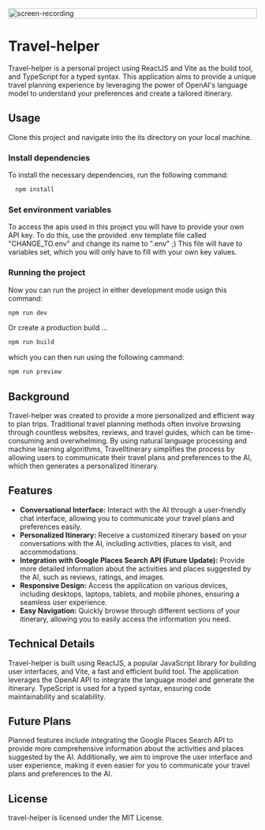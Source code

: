 <div style='width: 100%;display:flex; flex-direction:row; align-items: center; justify-content: center;'>
<img style='width: 100%; object-fit: contain;' src='https://github.com/Schlomoh/travel-helper/blob/main/docs/assets/travel-helper-screen_recording.gif?raw=true' alt='screen-recording' />
</div>

# Travel-helper
Travel-helper is a personal project using ReactJS and Vite as the build tool, and TypeScript for a typed syntax. This application aims to provide a unique travel planning experience by leveraging the power of OpenAI's language model to understand your preferences and create a tailored itinerary.

## Usage
Clone this project and navigate into the its directory on your local machine. 

### Install dependencies
To install the necessary dependencies, run the following command: 
```bash
  npm install
```

### Set environment variables
To access the apis used in this project you will have to provide your own API key. To do this, use the provided .env template file called "CHANGE_TO.env" and change its name to ".env" ;)
This file will have to variables set, which you will only have to fill with your own key values.

### Running the project
Now you can run the project in either development mode usign this command:
```bash
npm run dev
```

Or create a production build ...
```bash 
npm run build
```
which you can then run using the following cammand:
```bash
npm run preview
```

## Background
Travel-helper was created to provide a more personalized and efficient way to plan trips. Traditional travel planning methods often involve browsing through countless websites, reviews, and travel guides, which can be time-consuming and overwhelming. By using natural language processing and machine learning algorithms, TravelItinerary simplifies the process by allowing users to communicate their travel plans and preferences to the AI, which then generates a personalized itinerary.

## Features
- **Conversational Interface:** Interact with the AI through a user-friendly chat interface, allowing you to communicate your travel plans and preferences easily.
- **Personalized Itinerary:** Receive a customized itinerary based on your conversations with the AI, including activities, places to visit, and accommodations.
- **Integration with Google Places Search API (Future Update):** Provide more detailed information about the activities and places suggested by the AI, such as reviews, ratings, and images.
- **Responsive Design:** Access the application on various devices, including desktops, laptops, tablets, and mobile phones, ensuring a seamless user experience.
- **Easy Navigation:** Quickly browse through different sections of your itinerary, allowing you to easily access the information you need.

## Technical Details
Travel-helper is built using ReactJS, a popular JavaScript library for building user interfaces, and Vite, a fast and efficient build tool. The application leverages the OpenAI API to integrate the language model and generate the itinerary. TypeScript is used for a typed syntax, ensuring code maintainability and scalability.

## Future Plans
Planned features include integrating the Google Places Search API to provide more comprehensive information about the activities and places suggested by the AI. Additionally, we aim to improve the user interface and user experience, making it even easier for you to communicate your travel plans and preferences to the AI.

## License
travel-helper is licensed under the MIT License.
